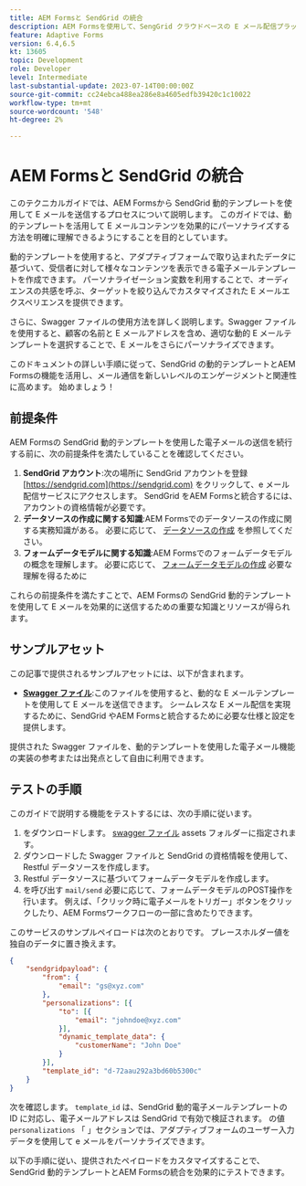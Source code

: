 ```yaml
---
title: AEM Formsと SendGrid の統合
description: AEM Formsを使用して、SengGrid クラウドベースの E メール配信プラットフォームを活用します。
feature: Adaptive Forms
version: 6.4,6.5
kt: 13605
topic: Development
role: Developer
level: Intermediate
last-substantial-update: 2023-07-14T00:00:00Z
source-git-commit: cc24ebca488ea286e8a4605edfb39420c1c10022
workflow-type: tm+mt
source-wordcount: '548'
ht-degree: 2%

---
```


# AEM Formsと SendGrid の統合

このテクニカルガイドでは、AEM Formsから SendGrid 動的テンプレートを使用して E メールを送信するプロセスについて説明します。 このガイドでは、動的テンプレートを活用して E メールコンテンツを効果的にパーソナライズする方法を明確に理解できるようにすることを目的としています。

動的テンプレートを使用すると、アダプティブフォームで取り込まれたデータに基づいて、受信者に対して様々なコンテンツを表示できる電子メールテンプレートを作成できます。 パーソナライゼーション変数を利用することで、オーディエンスの共感を呼ぶ、ターゲットを絞り込んでカスタマイズされた E メールエクスペリエンスを提供できます。

さらに、Swagger ファイルの使用方法を詳しく説明します。Swagger ファイルを使用すると、顧客の名前と E メールアドレスを含め、適切な動的 E メールテンプレートを選択することで、E メールをさらにパーソナライズできます。

このドキュメントの詳しい手順に従って、SendGrid の動的テンプレートとAEM Formsの機能を活用し、メール通信を新しいレベルのエンゲージメントと関連性に高めます。 始めましょう！

## 前提条件

AEM Formsの SendGrid 動的テンプレートを使用した電子メールの送信を続行する前に、次の前提条件を満たしていることを確認してください。

1. **SendGrid アカウント**:次の場所に SendGrid アカウントを登録 [https://sendgrid.com](https://sendgrid.com) をクリックして、e メール配信サービスにアクセスします。 SendGrid をAEM Formsと統合するには、アカウントの資格情報が必要です。
1. **データソースの作成に関する知識**:AEM Formsでのデータソースの作成に関する実務知識がある。 必要に応じて、 [データソースの作成](https://experienceleague.adobe.com/docs/experience-manager-learn/forms/ic-web-channel-tutorial/parttwo.html?lang=ja) を参照してください。
1. **フォームデータモデルに関する知識**:AEM Formsでのフォームデータモデルの概念を理解します。 必要に応じて、 [フォームデータモデルの作成](https://experienceleague.adobe.com/docs/experience-manager-65/forms/form-data-model/create-form-data-models.html?lang=ja) 必要な理解を得るために

これらの前提条件を満たすことで、AEM Formsの SendGrid 動的テンプレートを使用して E メールを効果的に送信するための重要な知識とリソースが得られます。

## サンプルアセット

この記事で提供されるサンプルアセットには、以下が含まれます。

* **[Swagger ファイル](assets/SendGridWithDynamicTemplate.yaml)**:このファイルを使用すると、動的な E メールテンプレートを使用して E メールを送信できます。 シームレスな E メール配信を実現するために、SendGrid やAEM Formsと統合するために必要な仕様と設定を提供します。

提供された Swagger ファイルを、動的テンプレートを使用した電子メール機能の実装の参考または出発点として自由に利用できます。

## テストの手順

このガイドで説明する機能をテストするには、次の手順に従います。

1. をダウンロードします。 [swagger ファイル](assets/SendGridWithDynamicTemplate.yaml) assets フォルダーに指定されます。
2. ダウンロードした Swagger ファイルと SendGrid の資格情報を使用して、Restful データソースを作成します。
3. Restful データソースに基づいてフォームデータモデルを作成します。
4. を呼び出す `mail/send` 必要に応じて、フォームデータモデルのPOST操作を行います。 例えば、「クリック時に電子メールをトリガー」ボタンをクリックしたり、AEM Formsワークフローの一部に含めたりできます。

このサービスのサンプルペイロードは次のとおりです。 プレースホルダー値を独自のデータに置き換えます。

```json
{
    "sendgridpayload": {
        "from": {
            "email": "gs@xyz.com"
        },
        "personalizations": [{
            "to": [{
                "email": "johndoe@xyz.com"
            }],
            "dynamic_template_data": {
                "customerName": "John Doe"
            }
        }],
        "template_id": "d-72aau292a3bd60b5300c"
    }
}
```

次を確認します。 `template_id` は、SendGrid 動的電子メールテンプレートの ID に対応し、電子メールアドレスは SendGrid で有効で検証されます。 の値 `personalizations` 「 」セクションでは、アダプティブフォームのユーザー入力データを使用して e メールをパーソナライズできます。

以下の手順に従い、提供されたペイロードをカスタマイズすることで、SendGrid 動的テンプレートとAEM Formsの統合を効果的にテストできます。

